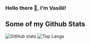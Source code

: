 ###  Hello there 👋, I'm Vasilii! 

## Some of my Github Stats
![GitHub stats](https://github-readme-stats.vercel.app/api?username=basil2587&show_icons=true&count_private=true&theme=vuehide_title=true)
![Top Langs](https://github-readme-stats-axpwmfcg3.vercel.app/api/top-langs/?username=basil2587&layout=compact)
